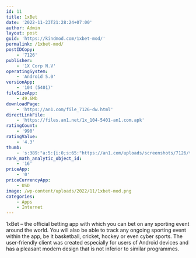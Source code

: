 ```yaml
---
id: 11
title: 1xBet
date: '2022-11-23T21:28:24+07:00'
author: Admin
layout: post
guid: 'https://kindmod.com/1xbet-mod/'
permalink: /1xbet-mod/
postIDCopy:
    - '7126'
publisher:
    - '1X Corp N.V'
operatingSystem:
    - 'Android 5.0'
versionApp:
    - '104 (5401)'
fileSizeApp:
    - 49.6Mb
downloadPage:
    - 'https://an1.com/file_7126-dw.html'
directLinkFile:
    - 'https://files.an1.net/1x_104-5401-an1.com.apk'
ratingCount:
    - '990'
ratingValue:
    - '4.3'
thumb:
    - 's:389:"a:5:{i:0;s:65:"https://an1.com/uploads/screenshots/7126/thumbs/1xbet-105258.webp";i:1;s:64:"https://an1.com/uploads/screenshots/7126/thumbs/1xbet-17700.webp";i:2;s:64:"https://an1.com/uploads/screenshots/7126/thumbs/1xbet-83215.webp";i:3;s:65:"https://an1.com/uploads/screenshots/7126/thumbs/1xbet-742199.webp";i:4;s:65:"https://an1.com/uploads/screenshots/7126/thumbs/1xbet-387771.webp";}";'
rank_math_analytic_object_id:
    - '16'
priceApp:
    - '0'
priceCurrencyApp:
    - USD
image: /wp-content/uploads/2022/11/1xbet-mod.png
categories:
    - Apps
    - Internet
---
```


1xBet – the official betting app with which you can bet on any sporting event around the world. You will also be able to track any ongoing sporting event within the app, be it basketball, cricket, hockey or even cyber sports. The user-friendly client was created especially for users of Android devices and has a pleasant modern design that is not inferior to similar programmes.